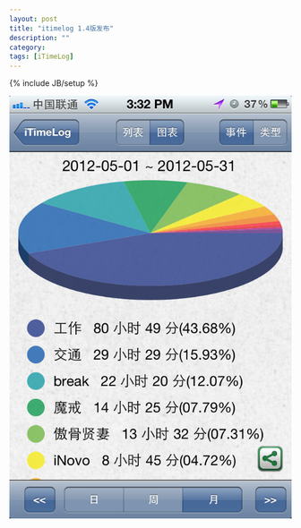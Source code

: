 ```yaml
---
layout: post
title: "itimelog 1.4版发布"
description: ""
category: 
tags: [iTimeLog]
---
```

{% include JB/setup %}

![shareit](images/shareit.png)

